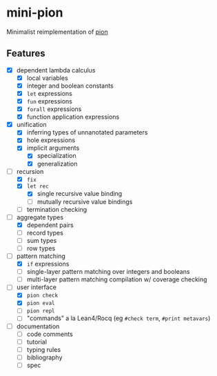 # mini-pion
Minimalist reimplementation of [pion](github.com/kmeakin/pion)

## Features
* [x] dependent lambda calculus
    * [x] local variables
    * [x] integer and boolean constants
    * [x] `let` expressions
    * [x] `fun` expressions
    * [x] `forall` expressions
    * [x] function application expressions
* [x] unification
    * [x] inferring types of unnanotated parameters
    * [x] hole expressions
    * [x] implicit arguments
      * [x] specialization
      * [x] generalization

* [ ] recursion
    * [x] `fix`
    * [x] `let rec`
        * [x] single recursive value binding
        * [ ] mutually recursive value bindings
    * [ ] termination checking

* [ ] aggregate types
    * [x] dependent pairs
    * [ ] record types
    * [ ] sum types
    * [ ] row types

* [ ] pattern matching
    * [x] `if` expressions
    * [ ] single-layer pattern matching over integers and booleans
    * [ ] multi-layer pattern matching compilation w/ coverage checking

* [ ] user interface
    * [x] `pion check`
    * [x] `pion eval`
    * [ ] `pion repl`
    * [ ] "commands" a la Lean4/Rocq (eg `#check term`, `#print metavars`)

* [ ] documentation
    * [ ] code comments
    * [ ] tutorial
    * [ ] typing rules
    * [ ] bibliography
    * [ ] spec
